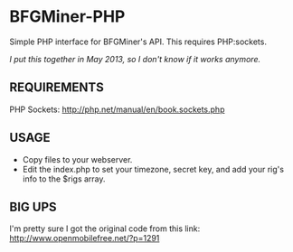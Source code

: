 BFGMiner-PHP
============

Simple PHP interface for BFGMiner's API.  This requires PHP:sockets.

*I put this together in May 2013, so I don't know if it works anymore.*


REQUIREMENTS
------------

PHP Sockets:
http://php.net/manual/en/book.sockets.php


USAGE
-----

* Copy files to your webserver.
* Edit the index.php to set your timezone, secret key, and add your rig's info to the $rigs array.


BIG UPS
-------

I'm pretty sure I got the original code from this link:
http://www.openmobilefree.net/?p=1291
